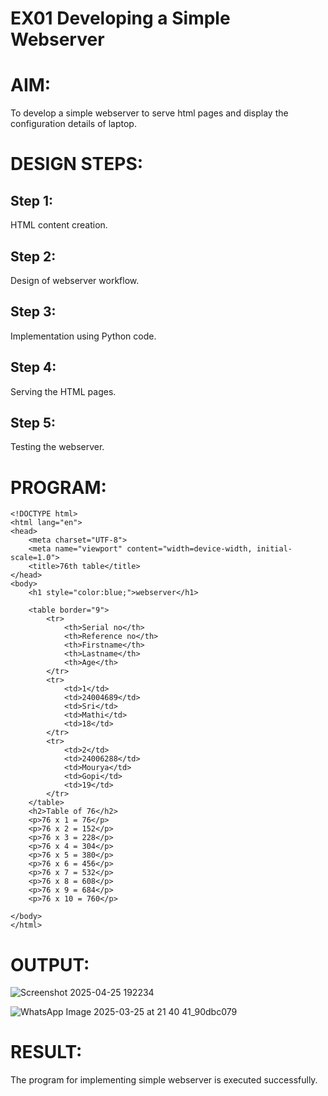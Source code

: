 # EX01 Developing a Simple Webserver


# AIM:
To develop a simple webserver to serve html pages and display the configuration details of laptop.

# DESIGN STEPS:
## Step 1:
HTML content creation.

## Step 2:
Design of webserver workflow.

## Step 3:
Implementation using Python code.

## Step 4:
Serving the HTML pages.

## Step 5:
Testing the webserver.

# PROGRAM:
```
<!DOCTYPE html>
<html lang="en">
<head>
    <meta charset="UTF-8">
    <meta name="viewport" content="width=device-width, initial-scale=1.0">
    <title>76th table</title>
</head>
<body>
    <h1 style="color:blue;">webserver</h1>

    <table border="9">
        <tr>
            <th>Serial no</th>
            <th>Reference no</th>
            <th>Firstname</th>
            <th>Lastname</th>
            <th>Age</th>
        </tr>
        <tr>
            <td>1</td>
            <td>24004689</td>
            <td>Sri</td>
            <td>Mathi</td>
            <td>18</td>
        </tr>
        <tr>
            <td>2</td>
            <td>24006288</td>
            <td>Mourya</td>
            <td>Gopi</td>
            <td>19</td>
        </tr>
    </table>
    <h2>Table of 76</h2>
    <p>76 x 1 = 76</p>
    <p>76 x 2 = 152</p>
    <p>76 x 3 = 228</p>
    <p>76 x 4 = 304</p>
    <p>76 x 5 = 380</p>
    <p>76 x 6 = 456</p>
    <p>76 x 7 = 532</p>
    <p>76 x 8 = 608</p>
    <p>76 x 9 = 684</p>
    <p>76 x 10 = 760</p>

</body>
</html>

```
# OUTPUT:
![Screenshot 2025-04-25 192234](https://github.com/user-attachments/assets/fc2c4ac3-bb93-4a52-94f0-e7e660881916)

![WhatsApp Image 2025-03-25 at 21 40 41_90dbc079](https://github.com/user-attachments/assets/4c75e12e-a9a0-495d-b51c-42ec3cffb066)

# RESULT:
The program for implementing simple webserver is executed successfully.
